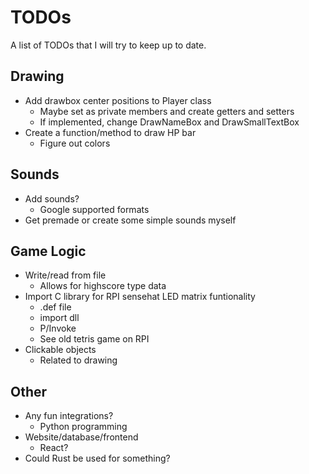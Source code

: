 # TODOs
A list of TODOs that I will try to keep up to date.

## Drawing
- Add drawbox center positions to Player class
  - Maybe set as private members and create getters and setters
  - If implemented, change DrawNameBox and DrawSmallTextBox 
- Create a function/method to draw HP bar
  - Figure out colors

## Sounds
- Add sounds?
  - Google supported formats
- Get premade or create some simple sounds myself

## Game Logic
- Write/read from file
  - Allows for highscore type data
- Import C library for RPI sensehat LED matrix funtionality
  - .def file
  - import dll
  - P/Invoke
  - See old tetris game on RPI 
- Clickable objects
  - Related to drawing

## Other
- Any fun integrations?
  - Python programming
- Website/database/frontend
  - React?
- Could Rust be used for something?